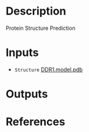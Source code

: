 # Description 

Protein Structure Prediction

# Inputs

* `Structure` [DDR1.model.pdb](https://docs.ad3.io/media/apps/protein_sites/examples/input/DDR1.model.pdb)

# Outputs

# References
